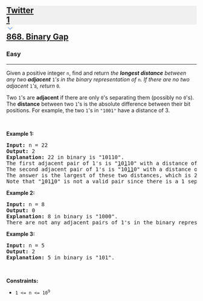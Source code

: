 <h2><a href="https://leetcode.com/problems/binary-gap/"><div id="big-omega-company-tags"><div id="big-omega-topbar"><div class="companyTagsContainer" style="overflow-x: scroll; flex-wrap: nowrap;"><div class="companyTagsContainer--tag" style="background-color: rgba(0, 10, 32, 0.05);"><div>Twitter</div><div class="companyTagsContainer--tagOccurence">1</div></div></div><div class="companyTagsContainer--chevron"><div><svg version="1.1" id="icon" xmlns="http://www.w3.org/2000/svg" xmlns:xlink="http://www.w3.org/1999/xlink" x="0px" y="0px" viewBox="0 0 32 32" fill="#4087F1" xml:space="preserve" style="width: 20px;"><polygon points="16,22 6,12 7.4,10.6 16,19.2 24.6,10.6 26,12 "></polygon><rect id="_x3C_Transparent_Rectangle_x3E_" class="st0" fill="none" width="32" height="32"></rect></svg></div></div></div></div>868. Binary Gap</a></h2><h3>Easy</h3><hr><div><p>Given a positive integer <code>n</code>, find and return <em>the <strong>longest distance</strong> between any two <strong>adjacent</strong> </em><code>1</code><em>'s in the binary representation of </em><code>n</code><em>. If there are no two adjacent </em><code>1</code><em>'s, return </em><code>0</code><em>.</em></p>

<p>Two <code>1</code>'s are <strong>adjacent</strong> if there are only <code>0</code>'s separating them (possibly no <code>0</code>'s). The <b>distance</b> between two <code>1</code>'s is the absolute difference between their bit positions. For example, the two <code>1</code>'s in <code>"1001"</code> have a distance of 3.</p>

<p>&nbsp;</p>
<p><strong class="example">Example 1:</strong></p>

<pre><strong>Input:</strong> n = 22
<strong>Output:</strong> 2
<strong>Explanation:</strong> 22 in binary is "10110".
The first adjacent pair of 1's is "<u>1</u>0<u>1</u>10" with a distance of 2.
The second adjacent pair of 1's is "10<u>11</u>0" with a distance of 1.
The answer is the largest of these two distances, which is 2.
Note that "<u>1</u>01<u>1</u>0" is not a valid pair since there is a 1 separating the two 1's underlined.
</pre>

<p><strong class="example">Example 2:</strong></p>

<pre><strong>Input:</strong> n = 8
<strong>Output:</strong> 0
<strong>Explanation:</strong> 8 in binary is "1000".
There are not any adjacent pairs of 1's in the binary representation of 8, so we return 0.
</pre>

<p><strong class="example">Example 3:</strong></p>

<pre><strong>Input:</strong> n = 5
<strong>Output:</strong> 2
<strong>Explanation:</strong> 5 in binary is "101".
</pre>

<p>&nbsp;</p>
<p><strong>Constraints:</strong></p>

<ul>
	<li><code>1 &lt;= n &lt;= 10<sup>9</sup></code></li>
</ul>
</div>